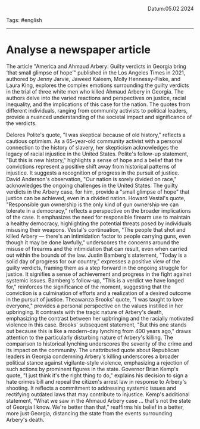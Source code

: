 <p align="right">Datum:05.02.2024 </p>

Tags: #english 

---

# Analyse a newspaper article

 The article "America and Ahmaud Arbery: Guilty verdicts in Georgia bring ‘that small glimpse of hope’" published in the Los Angeles Times in 2021, authored by Jenny Jarvie, Jaweed Kaleem, Molly Hennessy-Fiske, and Laura King, explores the complex emotions surrounding the guilty verdicts in the trial of three white men who killed Ahmaud Arbery in Georgia. The authors delve into the varied reactions and perspectives on justice, racial inequality, and the implications of this case for the nation. The quotes from different individuals, ranging from community activists to political leaders, provide a nuanced understanding of the societal impact and significance of the verdicts.
    
Delores Polite's quote, "I was skeptical because of old history," reflects a cautious optimism. As a 65-year-old community activist with a personal connection to the history of slavery, her skepticism acknowledges the legacy of racial injustice in the United States. Polite's follow-up statement, "But this is new history," highlights a sense of hope and a belief that the convictions represent a positive shift away from historical patterns of injustice. It suggests a recognition of progress in the pursuit of justice. David Anderson's observation, "Our nation is sorely divided on race," acknowledges the ongoing challenges in the United States. The guilty verdicts in the Arbery case, for him, provide a "small glimpse of hope" that justice can be achieved, even in a divided nation. Howard Vestal's quote, "Responsible gun ownership is the only kind of gun ownership we can tolerate in a democracy," reflects a perspective on the broader implications of the case. It emphasizes the need for responsible firearm use to maintain a healthy democracy, highlighting the potential threats posed by individuals misusing their weapons. Vestal's continuation, "The people that shot and killed Arbery — there's an intimidation factor to people carrying guns, even though it may be done lawfully," underscores the concerns around the misuse of firearms and the intimidation that can result, even when carried out within the bounds of the law.
Justin Bamberg's statement, "Today is a solid day of progress for our country," expresses a positive view of the guilty verdicts, framing them as a step forward in the ongoing struggle for justice. It signifies a sense of achievement and progress in the fight against systemic issues. Bamberg's follow-up, "This is a verdict we have longed for," reinforces the significance of the moment, suggesting that the conviction is a culmination of efforts and a realization of a desired outcome in the pursuit of justice. Theawanza Brooks' quote, "I was taught to love everyone," provides a personal perspective on the values instilled in her upbringing. It contrasts with the tragic nature of Arbery's death, emphasizing the contrast between her upbringing and the racially motivated violence in this case. Brooks' subsequent statement, "But this one stands out because this is like a modern-day lynching from 400 years ago," draws attention to the particularly disturbing nature of Arbery's killing. The comparison to historical lynching underscores the severity of the crime and its impact on the community. The unattributed quote about Republican leaders in Georgia condemning Arbery's killing underscores a broader political stance against vigilante-style violence, emphasizing a rejection of such actions by prominent figures in the state. Governor Brian Kemp's quote, "I just think it's the right thing to do," explains his decision to sign a hate crimes bill and repeal the citizen's arrest law in response to Arbery's shooting. It reflects a commitment to addressing systemic issues and rectifying outdated laws that may contribute to injustice. Kemp's additional statement, "What we saw in the Ahmaud Arbery case ... that's not the state of Georgia I know. We're better than that," reaffirms his belief in a better, more just Georgia, distancing the state from the events surrounding Arbery's death.